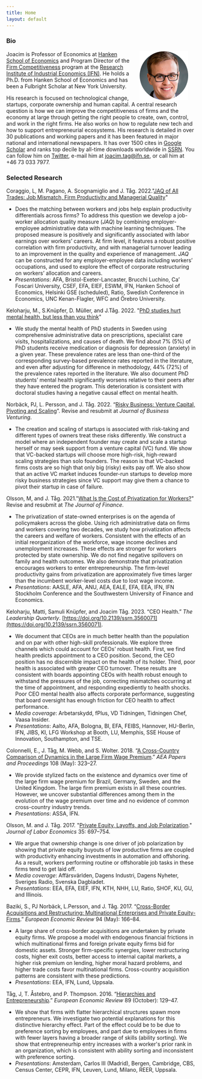 ```yaml
---
title: Home
layout: default
---
```


### Bio
<img src="/assets/pictures/joacim_round.jpg" align="right" hspace="20">Joacim is Professor of Economics at [Hanken School of Economics](https://www.hanken.fi) and Program Director of the [Firm Competitiveness](https://www.ifn.se/en/research-programs/firm-competitiveness/) program at the [Research Institute of Industrial Economics (IFN)](https://www.ifn.se/en/). He holds a Ph.D. from Hanken School of Economics and has been a Fulbright Scholar at New York University.

His research is focused on technological change, startups, corporate ownership and human capital. A central research question is how we can improve the competitiveness of firms and the economy at large through getting the right people to create, own, control, and work in the right firms. He also works on how to regulate new tech and how to support entrepreneurial ecosystems. His research is detailed in over 30 publications and working papers and it has been featured in major national and international newspapers. It has over 1500 cites in [Google Scholar](http://scholar.google.com/citations?user=Q0dCshQAAAAJ&amp;hl=en) and ranks top decile by all-time downloads worldwide in [SSRN](https://papers.ssrn.com/sol3/cf_dev/AbsByAuth.cfm?per_id=397712). You can follow him on [Twitter](https://twitter.com/joacimtag), e-mail him at [joacim.tag@ifn.se](mailto:joacim.tag@ifn.se), or call him at +46 73 033 7977.

### Selected Research

Coraggio, L, M. Pagano, A. Scognamiglio and J. Tåg. 2022."[JAQ of All Trades: Job Mismatch, Firm Productivity and Managerial Quality](https://papers.ssrn.com/sol3/papers.cfm?abstract_id=4069721)" 
* Does the matching between workers and jobs help explain productivity differentials across firms? To address this question we develop a job-worker allocation quality measure (*JAQ*) by combining employer-employee administrative data with machine learning techniques. The proposed measure is positively and significantly associated with labor earnings over workers’ careers. At firm level, it features a robust positive correlation with firm productivity, and with managerial turnover leading to an improvement in the quality and experience of management. *JAQ* can be constructed for any employer-employee data including workers’ occupations, and used to explore the effect of corporate restructuring on workers’ allocation and careers.
* <em>Presentations</em>: AFA, Bristol-Exeter-Lancaster, Brucchi Luchino, Ca’ Foscari University, CSEF, EFA, EIEF, ESWM, IFN, Hanken School of Economics, Helsinki GSE (scheduled), Ratio, Swedish Conference in Economics, UNC Kenan-Flagler, WFC and Örebro University.

Keloharju, M., S.Knüpfer, D. Müller, and J.Tåg. 2022. "[PhD studies hurt mental health, but less than you think](https://papers.ssrn.com/sol3/papers.cfm?abstract_id=4190289)"
* We study the mental health of PhD students in Sweden using comprehensive administrative data on prescriptions, specialist care visits, hospitalizations, and causes of death. We find about 7% (5%) of PhD students receive medication or diagnosis for depression (anxiety) in a given year. These prevalence rates are less than one-third of the corresponding survey-based prevalence rates reported in the literature, and even after adjusting for difference in methodology, 44% (72%) of the prevalence rates reported in the literature. We also document PhD students’ mental health significantly worsens relative to their peers after they have entered the program. This deterioration is consistent with doctoral studies having a negative causal effect on mental health. 

Norbäck, PJ, L. Persson, and J. Tåg. 2022. “[Risky Business: Venture Capital, Pivoting and Scaling](https://papers.ssrn.com/sol3/papers.cfm?abstract_id=4280389)”. Revise and resubmit at *Journal of Business Venturing*.
* The creation and scaling of startups is associated with risk-taking and different types of owners treat these risks differently. We construct a model where an independent founder may create and scale a startup herself or may seek support from a venture capital (VC) fund. We show that VC-backed startups will choose more high-risk, high-reward scaling strategies than solo founders. The reason is that VC-backed firms costs are so high that only big (risky) exits pay off. We also show that an active VC market induces founder-run startups to develop more risky business strategies since VC support may give them a chance to pivot their startup in case of failure.

Olsson, M, and J. Tåg. 2021."[What Is the Cost of Privatization for Workers?](https://doi.org/10.2139/ssrn.3134462)" Revise and resubmit at *The Journal of Finance*. 
* The privatization of state-owned enterprises is on the agenda of policymakers across the globe. Using rich administrative data on firms and workers covering two decades, we study how privatization affects the careers and welfare of workers. Consistent with the effects of an initial reorganization of the workforce, wage income declines and unemployment increases. These effects are stronger for workers protected by state ownership. We do not find negative spillovers on family and health outcomes. We also demonstrate that privatization encourages workers to enter entrepreneurship. The firm-level productivity gains from privatization are approximately five times larger than the incumbent worker-level costs due to lost wage income.
* <em>Presentations</em>: AASLE, AFA, ANU, AEA, EALE, EFA, EEA, IFN, IFN Stockholm Conference and the Southwestern University of Finance and Economics.

Keloharju, Matti, Samuli Knüpfer, and Joacim Tåg. 2023. “CEO Health.” *The Leadership Quarterly*. [https://doi.org/10.2139/ssrn.3560071](https://doi.org/10.2139/ssrn.3560071). 
* We document that CEOs are in much better health than the population and on par with other high-skill professionals. We explore three channels which could account for CEOs’ robust health. First, we find health predicts appointment to a CEO position. Second, the CEO position has no discernible impact on the health of its holder. Third, poor health is associated with greater CEO turnover. These results are consistent with boards appointing CEOs with health robust enough to withstand the pressures of the job, correcting mismatches occurring at the time of appointment, and responding expediently to health shocks. Poor CEO mental health also affects corporate performance, suggesting that board oversight has enough friction for CEO health to affect performance.
* <em>Media coverage</em>: Arbetarskydd, fPlus, VD Tidningen, Tidningen Chef, Vaasa Insider. 
* <em>Presentations</em>: Aalto, AFA, Bologna, BI, EFA, FEIBS, Hannover, HU-Berlin, IFN, JIBS, KI, LFG Workshop at Booth, LU, Memphis, SSE House of Innovation, Southampton, and TSE.

Colonnelli, E., J. Tåg, M. Webb, and S. Wolter. 2018. “[A Cross-Country Comparison of Dynamics in the Large Firm Wage Premium](https://doi.org/10.1257/pandp.20181067).” *AEA Papers and Proceedings* 108 (May): 323–27.
* We provide stylized facts on the existence and dynamics over time of the large firm wage premium for Brazil, Germany, Sweden, and the United Kingdom. The large firm premium exists in all these countries. However, we uncover substantial differences among them in the evolution of the wage premium over time and no evidence of common cross-country industry trends.
* <em>Presentations</em>: ASSA, IFN.

Olsson, M. and J. Tåg. 2017. "[Private Equity, Layoffs, and Job Polarization](https://doi.org/10.1086/690712)." <em>Journal of Labor Economics</em> 35: 697–754.
* We argue that ownership change is one driver of job polarization by showing that private equity buyouts of low productive firms are coupled with productivity enhancing investments in automation and offshoring. As a result, workers performing routine or offshorable job tasks in these firms tend to get laid off. 
* <em>Media coverage</em>: Affärsvärlden, Dagens Industri, Dagens Nyheter, Sveriges Radio, Svenska Dagbladet.
* <em>Presentations</em>: EEA, EFA, EIEF, IFN, KTH, NHH, LU, Ratio, SHOF, KU, GU, and Illinois.

Baziki, S., PJ Norbäck, L.Persson, and J. Tåg. 2017. “[Cross-Border Acquisitions and Restructuring: Multinational Enterprises and Private Equity-Firms](https://doi.org/10.1016/j.euroecorev.2017.02.012).” *European Economic Review* 94 (May): 166–84.
* A large share of cross-border acquisitions are undertaken by private equity firms. We propose a model with endogenous financial frictions in which multinational firms and foreign private equity firms bid for domestic assets. Stronger firm-specific synergies, lower restructuring costs, higher exit costs, better access to internal capital markets, a higher risk premium on lending, higher moral hazard problems, and higher trade costs favor multinational firms. Cross-country acquisition patterns are consistent with these predictions.
* <em>Presentations</em>: EEA, IFN, Lund, Uppsala.

Tåg, J, T. Åstebro, and P. Thompson. 2016. “[Hierarchies and Entrepreneurship](https://doi.org/10.1016/j.euroecorev.2016.06.007).” *European Economic Review* 89 (October): 129–47.
* We show that firms with flatter hierarchical structures spawn more entrepreneurs. We investigate two potential explanations for this distinctive hierarchy effect. Part of the effect could be to be due to preference sorting by employees, and part due to employees in firms with fewer layers having a broader range of skills (ability sorting). We show that entrepreneurhip entry increases with a worker's prior rank in an organization, which is consistent with ability sorting and inconsistent with preference sorting.
* <em>Presentations</em>: Amsterdam, Carlos III (Madrid), Bergen, Cambridge, CBS, Census Center, CEPR, IFN, Leuven, Lund, Milano, REER, Uppsala.


